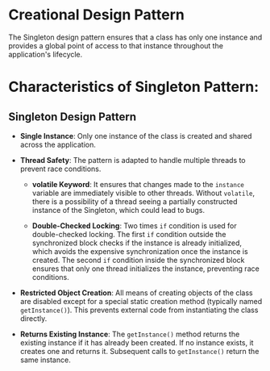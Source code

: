 # Creational Design Pattern

The Singleton design pattern ensures that a class has only one instance and provides a global point of access to that instance throughout the application's lifecycle. 

# Characteristics of Singleton Pattern:
## Singleton Design Pattern

- **Single Instance**: Only one instance of the class is created and shared across the application.

- **Thread Safety**: The pattern is adapted to handle multiple threads to prevent race conditions.

  - **volatile Keyword**: It ensures that changes made to the `instance` variable are immediately visible to other threads. Without `volatile`, there is a possibility of a thread seeing a partially constructed instance of the Singleton, which could lead to bugs.

  - **Double-Checked Locking**: Two times `if` condition is used for double-checked locking. The first `if` condition outside the synchronized block checks if the instance is already initialized, which avoids the expensive synchronization once the instance is created. The second `if` condition inside the synchronized block ensures that only one thread initializes the instance, preventing race conditions.

- **Restricted Object Creation**: All means of creating objects of the class are disabled except for a special static creation method (typically named `getInstance()`). This prevents external code from instantiating the class directly.

- **Returns Existing Instance**: The `getInstance()` method returns the existing instance if it has already been created. If no instance exists, it creates one and returns it. Subsequent calls to `getInstance()` return the same instance.
